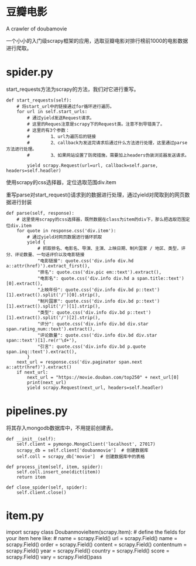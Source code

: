 # 豆瓣电影
 A crawler of doubamovie 
 
 一个小小的入门级scrapy框架的应用，选取豆瓣电影对排行榜前1000的电影数据进行爬取。
# spider.py
start_requests方法为scrapy的方法，我们对它进行重写。

    def start_requests(self):
        # 将start_url中的链接通过for循环进行遍历。
        for url in self.start_urls:
            # 通过yield发送Request请求。
            # 这里的Reques注意是scrapy下的Request类。注意不到导错类了。
            # 这里的有3个参数：
            #        1、url为遍历后的链接
            #        2、callback为发送完请求后通过什么方法进行处理，这里通过parse方法进行处理。
            #        3、如果网站设置了防爬措施，需要加上headers伪装浏览器发送请求。

            yield scrapy.Request(url=url, callback=self.parse, headers=self.headler)

使用scrapy的css选择器，定位选取范围div.item

重写parse对start_request()请求到的数据进行处理，通过yield对爬取到的网页数据进行封装

    def parse(self, response):
        # 这里使用scrapy的css选择器，既然数据在class为item的div下，那么把选取范围定位div.item
        for quote in response.css('div.item'):
            # 通过yield对网页数据进行循环抓取
            yield {
                # 抓取排名、电影名、导演、主演、上映日期、制片国家 / 地区、类型，评分、评论数量、一句话评价以及电影链接
                "电影链接": quote.css('div.info div.hd a::attr(href)').extract_first(),
                "排名": quote.css('div.pic em::text').extract(),
                "电影名": quote.css('div.info div.hd a span.title::text')[0].extract(),
                "上映年份": quote.css('div.info div.bd p::text')[1].extract().split('/')[0].strip(),
                "制片国家": quote.css('div.info div.bd p::text')[1].extract().split('/')[1].strip(),
                "类型": quote.css('div.info div.bd p::text')[1].extract().split('/')[2].strip(),
                "评分": quote.css('div.info div.bd div.star span.rating_num::text').extract(),
                "评论数量": quote.css('div.info div.bd div.star span::text')[1].re(r'\d+'),
                "引言": quote.css('div.info div.bd p.quote span.inq::text').extract(),
            }
        next_url = response.css('div.paginator span.next a::attr(href)').extract()
        if next_url:
            next_url = "https://movie.douban.com/top250" + next_url[0]
            print(next_url)
            yield scrapy.Request(next_url, headers=self.headler)

# pipelines.py
将其存入mongodb数据库中，不用提前创建表。

    def __init__(self):
        self.client = pymongo.MongoClient('localhost', 27017)
        scrapy_db = self.client['doubanmovie']  # 创建数据库
        self.coll = scrapy_db['movie']  # 创建数据库中的表格

    def process_item(self, item, spider):
        self.coll.insert_one(dict(item))
        return item

    def close_spider(self, spider):
        self.client.close()

# item.py

import scrapy
    class DoubanmovieItem(scrapy.Item):
    # define the fields for your item here like:
    # name = scrapy.Field()
    url = scrapy.Field()
    name = scrapy.Field()
    order = scrapy.Field()
    content = scrapy.Field()
    contentnum = scrapy.Field()
    year = scrapy.Field()
    country = scrapy.Field()
    score = scrapy.Field()
    vary = scrapy.Field()pass
